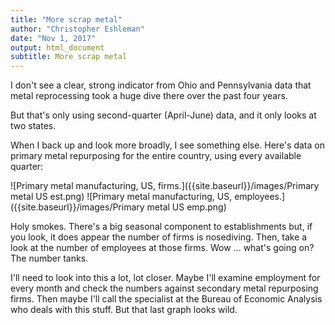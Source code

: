 ```yaml
---
title: "More scrap metal"
author: "Christopher Eshleman"
date: "Nov 1, 2017"
output: html_document
subtitle: More scrap metal
---
```

I don't see a clear, strong indicator from Ohio and Pennsylvania data that metal reprocessing took a huge dive there over the past four years. 

But that's only using second-quarter (April-June) data, and it only looks at two states. 

When I back up and look more broadly, I see something else. Here's data on primary metal repurposing for the entire country, using every available quarter: 

![Primary metal manufacturing, US, firms.]({{site.baseurl}}/images/Primary metal US est.png)
![Primary metal manufacturing, US, employees.]({{site.baseurl}}/images/Primary metal US emp.png)

Holy smokes. There's a big seasonal component to establishments but, if you look, it does appear the number of firms is nosediving. 
Then, take a look at the number of employees at those firms. Wow ... what's going on? The number tanks. 

I'll need to look into this a lot, lot closer. 
Maybe I'll examine employment for every month and check the numbers against secondary metal repurposing firms. 
Then maybe I'll call the specialist at the Bureau of Economic Analysis who deals with this stuff. But that last graph looks wild. 
